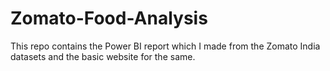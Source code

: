 # Zomato-Food-Analysis
This repo contains the Power BI report which I made from the Zomato India datasets and the basic website for the same.
